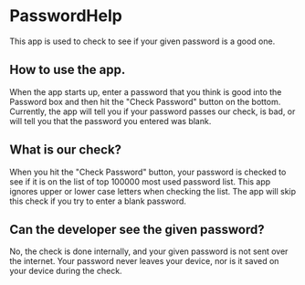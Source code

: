 # PasswordHelp
This app is used to check to see if your given password is a good one.

## How to use the app.
When the app starts up, enter a password that you think is good into the Password box and then hit the "Check Password" button on the bottom.  Currently, the app will tell you if your password passes our check, is bad, or will tell you that the password you entered was blank.

## What is our check?
When you hit the "Check Password" button, your password is checked to see if it is on the list of top 100000 most used password list.  This app ignores upper or lower case letters when checking the list.  The app will skip this check if you try to enter a blank password.

## Can the developer see the given password?
No, the check is done internally, and your given password is not sent over the internet.  Your password never leaves your device, nor is it saved on your device during the check.